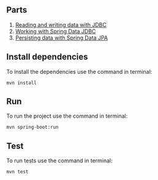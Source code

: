 ## Parts
1. [Reading and writing data with JDBC](./tacos-jdbctemplate)
2. [Working with Spring Data JDBC](./tacos-sd-jdbc)
3. [Persisting data with Spring Data JPA](./tacos-sd-jpa)

## Install dependencies
To install the dependencies use the command in terminal:
```
mvn install
```

## Run
To run the project use the command in terminal:
```
mvn spring-boot:run
```

## Test
To run tests use the command in terminal:
```
mvn test
```
